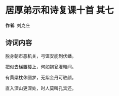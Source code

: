 # 居厚弟示和诗复课十首  其七

**作者**: 刘克庄

## 诗词内容

脱身朝市恶机关，弓饵安能到伏蟠。

把似去梯置楼上，何如抱瓮灌畦间。

有黄粱枕休圆梦，无紫金丹可驻颜。

直入深山更深处，时人莫叫孔宾还。

